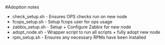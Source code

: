 #Adoption notes
* check_setup.sh - Ensures OPS checks run on new node
* fcops_setup.sh - Setup fcops user for ops usage
* zabbix_setup.sh - Setup + Configure Zabbix for new node
* adopt_node.sh - Wrapper script to run all scripts + fully adopt new node
* rpm_setup.sh - Ensures any necessary RPMs have been installed
